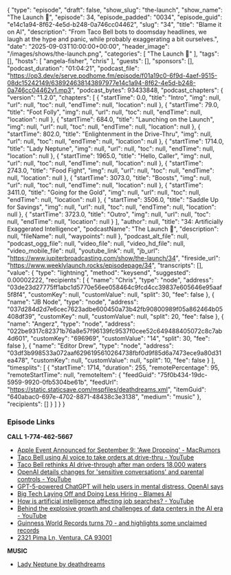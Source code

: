 {
  "type": "episode",
  "draft": false,
  "show_slug": "the-launch",
  "show_name": "The Launch 🚀",
  "episode": 34,
  "episode_padded": "0034",
  "episode_guid": "e14c1a94-8f62-4e5d-b248-0a746cc04462",
  "slug": "34",
  "title": "Blame it on AI",
  "description": "From Taco Bell bots to doomsday headlines, we laugh at the hype and panic, while probably exaggerating a bit ourselves.",
  "date": "2025-09-03T10:00:00+00:00",
  "header_image": "/images/shows/the-launch.png",
  "categories": [
    "The Launch 🚀"
  ],
  "tags": [],
  "hosts": [
    "angela-fisher",
    "chris"
  ],
  "guests": [],
  "sponsors": [],
  "podcast_duration": "01:04:21",
  "podcast_file": "https://op3.dev/e/serve.podhome.fm/episode/f01a19c0-6f9d-4aef-9515-08dc15242149/638924638143897977e14c1a94-8f62-4e5d-b248-0a746cc04462v1.mp3",
  "podcast_bytes": 93433848,
  "podcast_chapters": {
    "version": "1.2.0",
    "chapters": [
      {
        "startTime": 0.0,
        "title": "Intro",
        "img": null,
        "url": null,
        "toc": null,
        "endTime": null,
        "location": null
      },
      {
        "startTime": 79.0,
        "title": "Foot Folly",
        "img": null,
        "url": null,
        "toc": null,
        "endTime": null,
        "location": null
      },
      {
        "startTime": 684.0,
        "title": "Launching on the Launch",
        "img": null,
        "url": null,
        "toc": null,
        "endTime": null,
        "location": null
      },
      {
        "startTime": 802.0,
        "title": "Enlightenment in the Drive-Thru",
        "img": null,
        "url": null,
        "toc": null,
        "endTime": null,
        "location": null
      },
      {
        "startTime": 1714.0,
        "title": "Lady Neptune",
        "img": null,
        "url": null,
        "toc": null,
        "endTime": null,
        "location": null
      },
      {
        "startTime": 1965.0,
        "title": "Hello, Caller",
        "img": null,
        "url": null,
        "toc": null,
        "endTime": null,
        "location": null
      },
      {
        "startTime": 2743.0,
        "title": "Food Fight",
        "img": null,
        "url": null,
        "toc": null,
        "endTime": null,
        "location": null
      },
      {
        "startTime": 3073.0,
        "title": "Boosts",
        "img": null,
        "url": null,
        "toc": null,
        "endTime": null,
        "location": null
      },
      {
        "startTime": 3411.0,
        "title": "Going for the Gold",
        "img": null,
        "url": null,
        "toc": null,
        "endTime": null,
        "location": null
      },
      {
        "startTime": 3506.0,
        "title": "Saddle Up for Savings",
        "img": null,
        "url": null,
        "toc": null,
        "endTime": null,
        "location": null
      },
      {
        "startTime": 3723.0,
        "title": "Outro",
        "img": null,
        "url": null,
        "toc": null,
        "endTime": null,
        "location": null
      }
    ],
    "author": null,
    "title": "34: Artificially Exaggerated Intelligence",
    "podcastName": "The Launch 🚀",
    "description": null,
    "fileName": null,
    "waypoints": null
  },
  "podcast_alt_file": null,
  "podcast_ogg_file": null,
  "video_file": null,
  "video_hd_file": null,
  "video_mobile_file": null,
  "youtube_link": null,
  "jb_url": "https://www.jupiterbroadcasting.com/show/the-launch/34",
  "fireside_url": "https://www.weeklylaunch.rocks/episodepage/34",
  "transcripts": [],
  "value": {
    "type": "lightning",
    "method": "keysend",
    "suggested": 0.00002222,
    "recipients": [
      {
        "name": "Chris",
        "type": "node",
        "address": "03de23d27775ff1abc1d5770e56ee058464c9fcd4cc39837e605646e95aaf5f8f4",
        "customKey": null,
        "customValue": null,
        "split": 30,
        "fee": false
      },
      {
        "name": "JB Node",
        "type": "node",
        "address": "037d284d2d7e6cec7623adbe600450a73b42fb90800989f05a862464b05408df39",
        "customKey": null,
        "customValue": null,
        "split": 20,
        "fee": false
      },
      {
        "name": "Angerz",
        "type": "node",
        "address": "022be9317c82371b76a8e57f96139fc9537f0cee52c649488405072c8c7ab4d601",
        "customKey": "696969",
        "customValue": "14",
        "split": 30,
        "fee": false
      },
      {
        "name": "Editor Drew",
        "type": "node",
        "address": "03df3b998533a072aaf6296195610264738fbf0d9f85d6a7473ece9a80d31ea478",
        "customKey": null,
        "customValue": null,
        "split": 10,
        "fee": false
      }
    ],
    "timesplits": [
      {
        "startTime": 1714,
        "duration": 255,
        "remotePercentage": 95,
        "remoteStartTime": null,
        "remoteItem": {
          "feedGuid": "75f0b434-19dc-5959-9920-0fb5304be61b",
          "feedUrl": "https://static.staticsave.com/mspfiles/deathdreams.xml",
          "itemGuid": "640abac0-697e-4702-8871-48438c3e3138",
          "medium": "music"
        },
        "recipients": []
      }
    ]
  }
}


### Episode Links

**CALL 1-774-462-5667**

* [Apple Event Announced for September 9: 'Awe Dropping' - MacRumors](https://www.macrumors.com/2025/08/26/apple-september-2025-event/)
* [Taco Bell using AI voice to take orders at drive-thru - YouTube](https://www.youtube.com/watch?v=1Z0wZ7k-gwc)
* [Taco Bell rethinks AI drive-through after man orders 18,000 waters](https://www.bbc.com/news/articles/ckgyk2p55g8o)
* [OpenAI details changes for 'sensitive conversations' and parental controls - YouTube](https://www.youtube.com/watch?v=eTQsnNRugbg)
* [GPT-5-powered ChatGPT will help users in mental distress, OpenAI says](https://www.axios.com/2025/09/02/chatgpt-openai-mental-health-teens)
* [Big Tech Laying Off and Doing Less Hiring - Blames AI](https://www.youtube.com/watch?v=Z8yBTwQFv8A)
* [How is artificial intelligence affecting job searches? - YouTube](https://youtu.be/VqqJ1PrjRV8?si=ZRhukSlPEqzP5a5H&t=51)
* [Behind the explosive growth and challenges of data centers in the AI era - YouTube](https://www.youtube.com/watch?v=5B0fPjRE5cw)
* [Guinness World Records turns 70 - and highlights some unclaimed records](https://news.sky.com/story/guinness-world-records-turns-70-and-highlights-some-unclaimed-records-13419120)
* [2321 Pima Ln, Ventura, CA 93001](https://www.zillow.com/homedetails/2321-Pima-Ln-Ventura-CA-93001/16322646_zpid/)

**MUSIC**

* [Lady Neptune by deathdreams](https://podcastindex.org/podcast/6705348?episode=16924851876)

